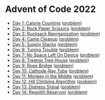 # Advent of Code 2022

- [Day 1: Calorie Counting](day01.md) ([problem](https://adventofcode.com/2022/day/1))
- [Day 2: Rock Paper Scissors](day02.md) ([problem](https://adventofcode.com/2022/day/2))
- [Day 3: Rucksack Reorganization](day03.md) ([problem](https://adventofcode.com/2022/day/3))
- [Day 4: Camp Cleanup](day04.md) ([problem](https://adventofcode.com/2022/day/4))
- [Day 5: Supply Stacks](day05.md) ([problem](https://adventofcode.com/2022/day/5))
- [Day 6: Tuning Trouble](day06.md) ([problem](https://adventofcode.com/2022/day/6))
- [Day 7: No Space Left On Device](day07.md) ([problem](https://adventofcode.com/2022/day/7))
- [Day 8: Treetop Tree House](day08.md) ([problem](https://adventofcode.com/2022/day/8))
- [Day 9: Rope Bridge](day09.md) ([problem](https://adventofcode.com/2022/day/9))
- [Day 10: Cathode-Ray Tube](day10.md) ([problem](https://adventofcode.com/2022/day/10))
- [Day 11: Monkey in the Middle](day11.md) ([problem](https://adventofcode.com/2022/day/11))
- [Day 12: Hill Climbing Algorithm](day12.md) ([problem](https://adventofcode.com/2022/day/12))
- [Day 13: Distress Signal](day13.md) ([problem](https://adventofcode.com/2022/day/13))
- [Day 14: Regolith Reservoir](day14.md) ([problem](https://adventofcode.com/2022/day/14))
